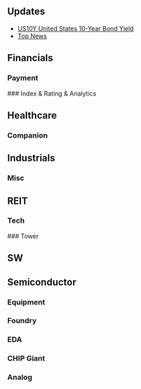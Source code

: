 <script type="text/javascript" src="https://s3.tradingview.com/tv.js"></script>
<script type="text/javascript">
function widget(symbol) {
  new TradingView.widget(
  {
  "height": 610,
  "width": "100%",
  "symbol": symbol,
  "timezone": "Etc/UTC",
  "theme": "light",
  "style": "2",
  "locale": "en",
  "toolbar_bg": "#f1f3f6",
  "enable_publishing": true,
  "withdateranges": true,
  "range": "3M",
  "hide_side_toolbar": false,
  "allow_symbol_change": true,
  "studies": [
    "STD;Bollinger_Bands",
    "STD;MACD",
    "STD;RSI"
  ],
  "show_popup_button": true,
  "popup_width": "1000",
  "popup_height": "950",
  "container_id": symbol,
  "details": true,
  }
  );
}
</script>

## Updates

- [US10Y United States 10-Year Bond Yield](https://seekingalpha.com/symbol/US10Y)
- [Top News](https://seekingalpha.com/market-news/top-news)

## Financials

### Payment
   <div id="V"></div>
   <div id="MA"></div>
### Index & Rating & Analytics
   <div id="MCO"></div>
   <div id="MSCI"></div>
   <div id="SPGI"></div>

## Healthcare

### Companion
   <div id="IDXX"></div>
   <div id="ZTS"></div>

## Industrials

### Misc
   <div id="CPRT"></div>
   <div id="HEI"></div>

## REIT

### Tech
   <div id="CSGP"></div>
### Tower
   <div id="AMT"></div>
   <div id="SBAC"></div>

## SW
  <div id="ADSK"></div>
  <div id="VRSN"></div>

## Semiconductor

### Equipment
  <div id="KLA"></div>

### Foundry
  <div id="ASML"></div>
  <div id="TSM"></div>

### EDA

  <div id="CDNS"></div>
  <div id="SNPS"></div>

### CHIP Giant

  <div id="AMD"></div>
  <div id="INTC"></div>
  <div id="NVDA"></div>
  <div id="QCOM"></div>


### Analog
  <div id="ADI"></div>
  <div id="TXN"></div>



<script type="text/javascript">
widget("V")
widget("MA")
widget("VRSN")
widget("ADSK")
widget("ASML")
widget("TSM")
widget("ADI")
widget("TXN")
widget("CSGP")
widget("AMT")
widget("SBAC")
widget("CDNS")
widget("SNPS")
widget("MCO")
widget("MSCI")
widget("SPGI")
widget("HEI")
widget("CPRT")
widget("IDXX")
widget("ZTS")
widget("AMD")
widget("INTC")
widget("NVDA")
widget("QCOM")

</script>
